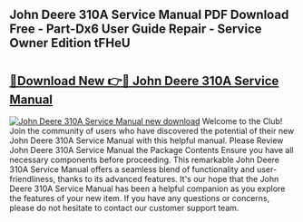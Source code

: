 ## John Deere 310A Service Manual PDF Download Free - Part-Dx6 User Guide Repair - Service Owner Edition tFHeU

# <h2><a href="http://bc33836.oget.top/?id=John+Deere+310A+Service+Manual">🔗Download New 👉🔴 John Deere 310A Service Manual</a></h2>

[![John Deere 310A Service Manual new download](https://i.imgur.com/5g1atiW.png)](http://bc33836.oget.top/?id=John+Deere+310A+Service+Manual)
Welcome to the Club! Join the community of users who have discovered the potential of their new John Deere 310A Service Manual with this helpful manual. Please Review John Deere 310A Service Manual the Package Contents Ensure you have all necessary components before proceeding. This remarkable John Deere 310A Service Manual offers a seamless blend of functionality and user-friendliness, thanks to its advanced features. It's our hope that the John Deere 310A Service Manual has been a helpful companion as you explore the features of your new item. If you have any questions or concerns, please do not hesitate to contact our customer support team.
